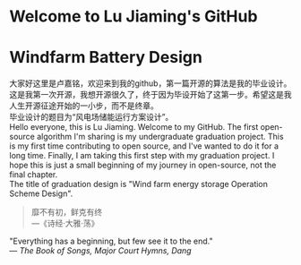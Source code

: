 # Welcome to Lu Jiaming's GitHub
# Windfarm Battery Design

大家好这里是卢嘉铭，欢迎来到我的github，第一篇开源的算法是我的毕业设计。这是我第一次开源，我想开源很久了，终于因为毕设开始了这第一步。希望这是我人生开源征途开始的一小步，而不是终章。 <br />
毕业设计的题目为“风电场储能运行方案设计”。 <br />
Hello everyone, this is Lu Jiaming. Welcome to my GitHub. The first open-source algorithm I'm sharing is my undergraduate graduation project. This is my first time contributing to open source, and I've wanted to do it for a long time. Finally, I am taking this first step with my graduation project. I hope this is just a small beginning of my journey in open-source, not the final chapter. <br />
The title of graduation design is "Wind farm energy storage Operation Scheme Design". <br />
> 靡不有初，鲜克有终  
> —《诗经·大雅·荡》

"Everything has a beginning, but few see it to the end."  
— *The Book of Songs, Major Court Hymns, Dang*
